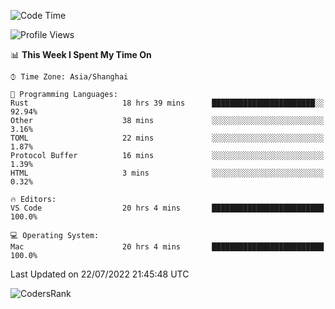<!--START_SECTION:waka-->
![Code Time](http://img.shields.io/badge/Code%20Time-1%2C526%20hrs%2058%20mins-blue)

![Profile Views](http://img.shields.io/badge/Profile%20Views-18-blue)

📊 **This Week I Spent My Time On** 

```text
⌚︎ Time Zone: Asia/Shanghai

💬 Programming Languages: 
Rust                     18 hrs 39 mins      ███████████████████████░░   92.94% 
Other                    38 mins             ░░░░░░░░░░░░░░░░░░░░░░░░░   3.16% 
TOML                     22 mins             ░░░░░░░░░░░░░░░░░░░░░░░░░   1.87% 
Protocol Buffer          16 mins             ░░░░░░░░░░░░░░░░░░░░░░░░░   1.39% 
HTML                     3 mins              ░░░░░░░░░░░░░░░░░░░░░░░░░   0.32%

🔥 Editors: 
VS Code                  20 hrs 4 mins       █████████████████████████   100.0%

💻 Operating System: 
Mac                      20 hrs 4 mins       █████████████████████████   100.0%

```


 Last Updated on 22/07/2022 21:45:48 UTC
<!--END_SECTION:waka-->

![CodersRank](https://cr-skills-chart-widget.azurewebsites.net/api/api?username=BugenZhao&padding=16&tooltip=true&branding=false&sort-by-score=true&skills=Rust%2C%20Swift%2C%20C%2C%20TypeScript%2C%20Java%2C%20Go%2C%20Dart%2C%20C%2B%2B%2C%20Python%2C%20Assembly%2C%20Shell%2C%20Kotlin)

